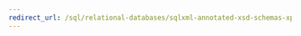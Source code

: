 ```yaml
---
redirect_url: /sql/relational-databases/sqlxml-annotated-xsd-schemas-xpath-queries/samples/sample-annotated-xsd-schema-for-xpath-examples-sqlxml-4-0?toc=%2fsql%2frelational-databases%2fsqlxml-annotated-xsd-schemas-xpath-queries%2fsamples%2ftoc.json
---
```

